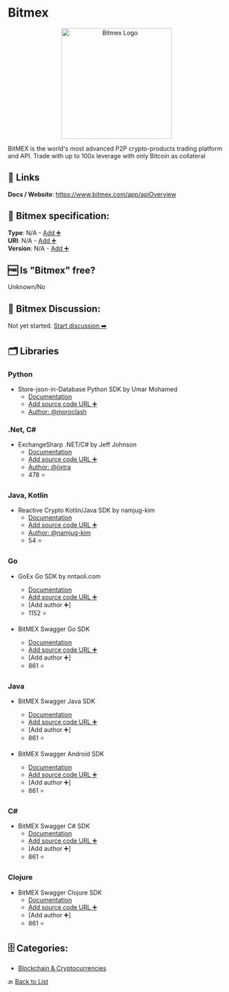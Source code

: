 # Bitmex
<p align="center">
    <img width="256" src="https://raw.githubusercontent.com/apis-list/apis-list/main/apis/bitmex/logo_256x256.png" alt="Bitmex Logo"/>
</p>
BitMEX is the world's most advanced P2P crypto-products trading platform and API. Trade with up to 100x leverage with only Bitcoin as collateral

##  🔗 Links
**Docs / Website**: https://www.bitmex.com/app/apiOverview

## 🧬 Bitmex specification:
**Type**: N/A - [Add ➕](https://github.com/apis-list/apis-list/edit/main/apis-list.yaml)  
**URI**: N/A - [Add ➕](https://github.com/apis-list/apis-list/edit/main/apis-list.yaml)  
**Version**: N/A - [Add ➕](https://github.com/apis-list/apis-list/edit/main/apis-list.yaml)

## 🆓 Is "Bitmex" free?
Unknown/No  

## 💬 Bitmex Discussion:
Not yet started. [Start discussion ➡️](https://github.com/apis-list/apis-list/discussions/new)

## 🗂️ Libraries
### Python
- Store-json-in-Database Python SDK by Umar Mohamed
    - [Documentation](https://github.com/moroclash/Store-json-in-Database)
    - [Add source code URL ➕]()
    - [Author: @moroclash](https://github.com/moroclash)

### .Net, C#
- ExchangeSharp .NET/C# by Jeff Johnson
    - [Documentation](https://github.com/jjxtra/ExchangeSharp)
    - [Add source code URL ➕]()
    - [Author: @jjxtra](https://github.com/jjxtra)
    - 478 ⭐

### Java, Kotlin
- Reactive Crypto Kotlin/Java SDK by namjug-kim
    - [Documentation](https://github.com/namjug-kim/reactive-crypto)
    - [Add source code URL ➕]()
    - [Author: @namjug-kim](https://github.com/namjug-kim)
    - 54 ⭐

### Go
- GoEx Go SDK by nntaoli.com
    - [Documentation](https://github.com/nntaoli-project/GoEx)
    - [Add source code URL ➕]()
    - [Add author ➕]
    - 1152 ⭐

- BitMEX Swagger Go SDK
    - [Documentation](https://github.com/BitMEX/api-connectors/tree/master/auto-generated/go)
    - [Add source code URL ➕]()
    - [Add author ➕]
    - 861 ⭐

### Java
- BitMEX Swagger Java SDK
    - [Documentation](https://github.com/BitMEX/api-connectors/tree/master/auto-generated/java)
    - [Add source code URL ➕]()
    - [Add author ➕]
    - 861 ⭐

- BitMEX Swagger Android SDK
    - [Documentation](https://github.com/BitMEX/api-connectors/tree/master/auto-generated/android)
    - [Add source code URL ➕]()
    - [Add author ➕]
    - 861 ⭐

### C#
- BitMEX Swagger C# SDK
    - [Documentation](https://github.com/BitMEX/api-connectors/tree/master/auto-generated/csharp)
    - [Add source code URL ➕]()
    - [Add author ➕]
    - 861 ⭐

### Clojure
- BitMEX Swagger Clojure SDK
    - [Documentation](https://github.com/BitMEX/api-connectors/tree/master/auto-generated/clojure)
    - [Add source code URL ➕]()
    - [Add author ➕]
    - 861 ⭐


## 🗄️ Categories:
- [Blockchain & Cryptocurrencies](https://github.com/apis-list/apis-list#blockchain--cryptocurrencies-)

🔙  [Back to List](https://github.com/apis-list/apis-list)
